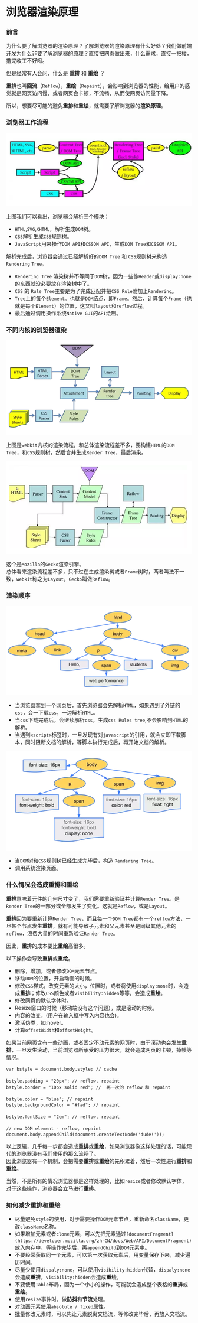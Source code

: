 # 浏览器渲染原理

### 前言

为什么要了解浏览器的渲染原理？了解浏览器的渲染原理有什么好处？我们做前端开发为什么非要了解浏览器的原理？直接把网页做出来，什么需求，直接一把梭，撸完收工不好吗。

但是经常有人会问，什么是 **重排** 和 **重绘** ？

**重排**也叫**回流**（`Reflow`），**重绘**（`Repaint`），会影响到浏览器的性能，给用户的感觉就是网页访问慢，或者网页会卡顿，不流畅，从而使网页访问量下降。

所以，想要尽可能的避免**重排**和**重绘**，就需要了解浏览器的**渲染原理**。

### 浏览器工作流程

![](../../.gitbook/assets/wx20190111-155251.png)

上图我们可以看出，浏览器会解析三个模块：

* `HTML`,`SVG`,`XHTML`，解析生成`DOM`树。
* `CSS`解析生成`CSS`规则树。
* `JavaScript`用来操作`DOM API`和`CSSOM API`，生成`DOM Tree`和`CSSOM API`。

解析完成后，浏览器会通过已经解析好的`DOM Tree` 和 `CSS`规则树来构造 `Rendering` `Tree`。

* `Rendering Tree` 渲染树并不等同于`DOM`树，因为一些像`Header`或`display:none`的东西就没必要放在渲染树中了。
* `CSS` 的 `Rule Tree`主要是为了完成匹配并把`CSS Rule`附加上`Rendering`。
* `Tree`上的每个`Element`。也就是`DOM`结点，即`Frame`。然后，计算每个`Frame`（也就是每个`Element`）的位置，这又叫`layout`和`reflow`过程。
* 最后通过调用操作系统`Native GUI`的`API`绘制。

### 不同内核的浏览器渲染

![](../../.gitbook/assets/wx20190111-155309.png)

上图是`webkit`内核的渲染流程，和总体渲染流程差不多，要构建`HTML`的`DOM Tree`，和`CSS`规则树，然后合并生成`Render Tree`，最后渲染。

![](../../.gitbook/assets/wx20190111-155316.png)

这个是`Mozilla`的`Gecko`渲染引擎。  
总体看来渲染流程差不多，只不过在生成渲染树或者`Frame`树时，两者叫法不一致，`webkit`称之为`Layout`，`Gecko`叫做`Reflow`。

### 渲染顺序

![](../../.gitbook/assets/wx20190111-155324.png)

* 当浏览器拿到一个网页后，首先浏览器会先解析`HTML`，如果遇到了外链的`css`，会一下载`css`，一边解析`HTML`。
* 当`css`下载完成后，会继续解析`css`，生成`css Rules tree`,不会影响到`HTML`的解析。
* 当遇到`<script>`标签时，一旦发现有对`javascript`的引用，就会立即下载脚本，同时阻断文档的解析，等脚本执行完成后，再开始文档的解析。

![](../../.gitbook/assets/wx20190111-155332.png)

* 当`DOM`树和`CSS`规则树已经生成完毕后，构造 `Rendering Tree`。
* 调用系统渲染页面。

### 什么情况会造成重排和重绘

**重排**意味着元件的几何尺寸变了，我们需要重新验证并计算`Render Tree`。是`Render Tree`的一部分或全部发生了变化。这就是`Reflow`，或是`Layout`。

**重排**因为要重新计算`Render Tree`，而且每一个`DOM Tree`都有一个`reflow`方法，一旦某个节点发生**重排**，就有可能导致子元素和父元素甚至是同级其他元素的`reflow`，浪费大量的时间重新验证`Render Tree`。

因此，**重排**的成本要比**重绘**高很多。

以下操作会导致**重排**或**重绘**。

* 删除，增加，或者修改`DOM`元素节点。
* 移动`DOM`的位置，开启动画的时候。
* 修改`CSS`样式，改变元素的大小，位置时，或者将使用`display:none`时，会造成**重排**；修改`CSS`颜色或者`visibility:hidden`等等，会造成**重绘**。
* 修改网页的默认字体时。
* Resize窗口的时候（移动端没有这个问题），或是滚动的时候。
* 内容的改变，\(用户在输入框中写入内容也会\)。
* 激活伪类，如:hover。
* 计算`offsetWidth`和`offsetHeight`。

如果当前网页含有一些动画，或者固定不动元素的网页时，由于滚动也会发生**重排**，一旦发生滚动，当前浏览器所承受的压力很大，就会造成网页的卡顿，掉帧等情况。

```text
var bstyle = document.body.style; // cache
 
bstyle.padding = "20px"; // reflow, repaint
bstyle.border = "10px solid red"; //  再一次的 reflow 和 repaint
 
bstyle.color = "blue"; // repaint
bstyle.backgroundColor = "#fad"; // repaint
 
bstyle.fontSize = "2em"; // reflow, repaint
 
// new DOM element - reflow, repaint
document.body.appendChild(document.createTextNode('dude!'));
```

以上逻辑，几乎每一步都会造成**重排**或**重绘**，如果浏览器像这样处理的话，可能现代的浏览器没有我们使用的那么流畅了。  
 因此浏览器有一个机制，会把需要**重排**或**重绘**的先积累着，然后一次性进行**重排**和**重绘**。

当然，不是所有的情况浏览器都是这样处理的，比如`resize`或者修改默认字体，对于这些操作，浏览器会立马进行**重排**。

### 如何减少重排和重绘

* 尽量避免`style`的使用，对于需要操作`DOM`元素节点，重新命名`className`，更改`className`名称。
* 如果增加元素或者`clone`元素，可以先把元素通过`[documentFragment](https://developer.mozilla.org/zh-CN/docs/Web/API/DocumentFragment)`放入内存中，等操作完毕后，再`appendChild`到`DOM`元素中。
* 不要经常获取同一个元素，可以第一次获取元素后，用变量保存下来，减少遍历时间。
* 尽量少使用`dispaly:none`，可以使用`visibility:hidden`代替，`dispaly:none`会造成**重排**，`visibility:hidden`会造成**重绘**。
* 不要使用`Table`布局，因为一个小小的操作，可能就会造成整个表格的**重排**或**重绘**。
* 使用`resize`事件时，做**防抖**和**节流**处理。
* 对动画元素使用`absolute / fixed`属性。
* 批量修改元素时，可以先让元素脱离文档流，等修改完毕后，再放入文档流。